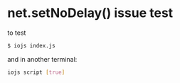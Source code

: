 # net.setNoDelay() issue test

to test

```bash
$ iojs index.js
```

and in another terminal:

```bash
iojs script [true]
```
